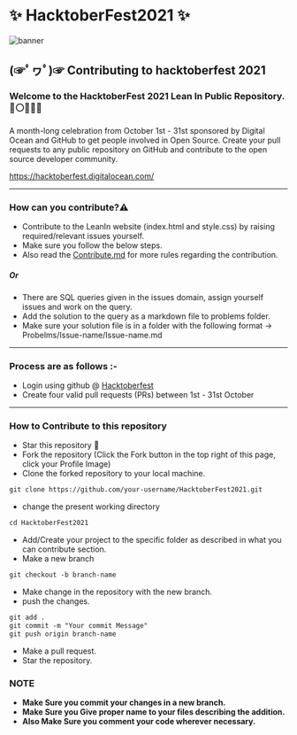 # ✨ HacktoberFest2021 ✨

![banner](https://hacktoberfest.digitalocean.com/_nuxt/img/logo-hacktoberfest-full.f42e3b1.svg)

## (☞ﾟヮﾟ)☞ Contributing to hacktoberfest 2021

### Welcome to the HacktoberFest 2021 Lean In Public Repository. 🔴⚪👩🏻‍💼
<p>A month-long celebration from October 1st - 31st sponsored by Digital Ocean and GitHub to get people involved in Open Source. Create your pull requests to any public repository on GitHub and contribute to the open source developer community.

https://hacktoberfest.digitalocean.com/</p>

-----

### How can you contribute?⚠️
* Contribute to the LeanIn website (index.html and style.css) by raising required/relevant issues yourself.
* Make sure you follow the below steps.
* Also read the [Contribute.md](https://github.com/LeanIn-BV/HacktoberFest2021/blob/main/Contribute.md) for more rules regarding the contribution.
##### Or
* There are SQL queries given in the issues domain, assign yourself issues and work on the query.
* Add the solution to the query as a markdown file to problems folder.
* Make sure your solution file is in a folder with the following format -> Probelms/Issue-name/Issue-name.md

-----

### Process are as follows :- 
* Login using github @ [Hacktoberfest](https://hacktoberfest.digitalocean.com/)
* Create four valid pull requests (PRs) between 1st - 31st October

------
### How to Contribute to this repository

* Star this repository 🌟
* Fork the repository (Click the Fork button in the top right of this page, click your Profile Image)
* Clone the forked repository to your local machine.
```markdown
git clone https://github.com/your-username/HacktoberFest2021.git
```
* change the present working directory
```markdown
cd HacktoberFest2021
```
* Add/Create your project to the specific folder as described in what you can contribute section.
* Make a new branch
```markdown
git checkout -b branch-name
```
* Make change in the repository with the new branch.
* push the changes.
```markdown
git add .
git commit -m "Your commit Message"
git push origin branch-name
```
* Make a pull request.
* Star the repository.

### NOTE

* **Make Sure you commit your changes in a new branch.**
* **Make Sure you Give proper name to your files describing the addition.**
* **Also Make Sure you comment your code wherever necessary.**
